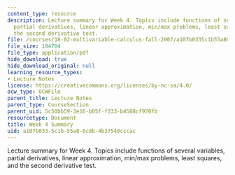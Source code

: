 ```yaml
---
content_type: resource
description: Lecture summary for Week 4. Topics include functions of several variables,
  partial derivatives, linear approximation, min/max problems, least squares, and
  the second derivative test.
file: /courses/18-02-multivariable-calculus-fall-2007/a107b0335c1b55a80c8b4b37540cccac_lec_week4.pdf
file_size: 184704
file_type: application/pdf
hide_download: true
hide_download_original: null
learning_resource_types:
- Lecture Notes
license: https://creativecommons.org/licenses/by-nc-sa/4.0/
ocw_type: OCWFile
parent_title: Lecture Notes
parent_type: CourseSection
parent_uid: 5c50bb59-3e16-b05f-f333-b4588cf970fb
resourcetype: Document
title: Week 4 Summary
uid: a107b033-5c1b-55a8-0c8b-4b37540cccac
---
```

Lecture summary for Week 4. Topics include functions of several variables, partial derivatives, linear approximation, min/max problems, least squares, and the second derivative test.